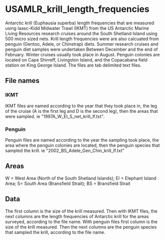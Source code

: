 # USAMLR_krill_length_frequencies
Antarctic krill (Euphausia superba) length frequencies that are measured using Iaasc-Kidd Midwater Trawl (IKMT) from the US Antarctic Marine Living Resources research cruises around the South Shetland Island using 500 micro sized nets. Krill length frequencies were are also calcuated from penguin (Gentoo, Adele, or Chinstrap) diets.
Summer research cruises and penguin diet samples were undertaken Between December and the end of February. Winter cruises usually took place in August. Penguin colonies are located on Cape Shirreff, Livingston Island, and the Copacabana field station on King George Island. The files are tab delimited text files.
## File names
### IKMT
IKMT files are named according to the year that they took place in, the leg of the cruise (A is the first leg and D is the second leg), then the areas that were sampled.  ie "1997A_W_EI_S_net_krill_lf.txt". 
### Penguin
Penguin files are named according to the year the sampling took place, the area where the penguin colonies are located, then the penguin species that sampled the krill. ie "2002_BS_Adele_Gen_Chin_krill_lf.txt"
## Areas
W = West Area (North of the South Shetland Islands); EI = Elephant Island Area; S= South Area (Bransfield Strait); BS = Bransfield Strait

## Data
The first column is the size of the krill measured. Then with IKMT files, the next columns are the length frequencies of Antarctic krill for the areas surveyed, according to the file name. 
With penguin files first column is the size of the krill measured. Then the next columns are the penguin species that sampled the krill, according to the file name. 

